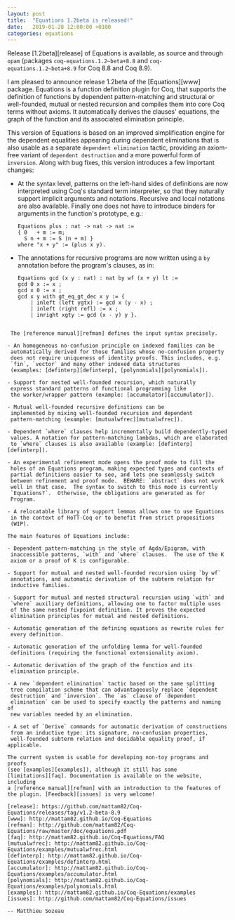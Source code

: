 ```yaml
---
layout: post
title:  "Equations 1.2beta is released!"
date:   2019-01-28 12:00:00 +0100
categories: equations
---
```


Release [1.2beta][release] of Equations is available, as source and
through `opam` (packages `coq-equations.1.2~beta+8.8` and
`coq-equations.1.2~beta+8.9` for Coq 8.8 and Coq 8.9).

  I am pleased to announce release 1.2beta of the [Equations][www]
package. Equations is a function definition plugin for Coq, that supports
the definition of functions by dependent pattern-matching and structural
or well-founded, mutual or nested recursion and compiles them into core
Coq terms without axioms. It automatically derives the clauses'
equations, the graph of the function and its associated elimination
principle.

  This version of Equations is based on an improved simplification
engine for the dependent equalities appearing during dependent
eliminations that is also usable as a separate `dependent elimination`
tactic, providing an axiom-free variant of `dependent destruction` and a
more powerful form of `inversion`. Along with bug fixes, this version
introduces a few important changes:

  - At the syntax level, patterns on the left-hand sides of definitions
	are now interpreted using Coq's standard term interpreter, so that
	they naturally support implicit arguments and notations. Recursive
	and local notations are also available. Finally one does not have
    to introduce binders for arguments in the function's prototype, e.g.:

	```
	Equations plus : nat -> nat -> nat :=
	{ 0   + m := m;
	  S n + m := S (n + m) }
    where "x + y" := (plus x y).
	```

  - The annotations for recursive programs are now written using a 
	`by` annotation before the program's clauses, as in:
	
	```
	Equations gcd (x y : nat) : nat by wf (x + y) lt :=
	gcd 0 x := x ;
	gcd x 0 := x ;
	gcd x y with gt_eq_gt_dec x y := {
		| inleft (left ygtx) := gcd x (y - x) ;
		| inleft (right refl) := x ;
		| inright xgty := gcd (x - y) y }.
   ```

    The [reference manual][refman] defines the input syntax precisely.
    
  - An homogeneous no-confusion principle on indexed families can be 
	automatically derived for those families whose no-confusion property
	does not require uniqueness of identity proofs. This includes, e.g. 
	`fin`, `vector` and many other indexed data structures 
	(examples: [definterp][definterp], [polynomials][polynomials]).

  - Support for nested well-founded recursion, which naturally
	express standard patterns of functional programming like
	the worker/wrapper pattern (example: [accumulator][accumulator]).	

  - Mutual well-founded recursive definitions can be
    implemented by mixing well-founded recursion and dependent
    pattern-matching (example: [mutualwfrec][mutualwfrec]).

  - Dependent `where` clauses help incrementally build dependently-typed
	values. A notation for pattern-matching lambdas, which are elaborated 
	to `where` clauses is also available (example: [definterp][definterp]).

  - An experimental refinement mode opens the proof mode to fill the
	holes of an Equations program, making expected types and contexts of
	partial definitions easier to see, and lets one seamlessly switch
	between refinement and proof mode.  BEWARE: `abstract` does not work
	well in that case.  The syntax to switch to this mode is currently
	`Equations?`.  Otherwise, the obligations are generated as for
	Program.
    
  - A relocatable library of support lemmas allows one to use Equations
    in the context of HoTT-Coq or to benefit from strict propositions
    (WIP).

The main features of Equations include:

  - Dependent pattern-matching in the style of Agda/Epigram, with
    inaccessible patterns, `with` and `where` clauses.  The use of the K
    axiom or a proof of K is configurable.
	
  - Support for mutual and nested well-founded recursion using `by wf`
    annotations, and automatic derivation of the subterm relation for
    inductive families. 
	
  - Support for mutual and nested structural recursion using `with` and
    `where` auxiliary definitions, allowing one to factor multiple uses
    of the same nested fixpoint definition. It proves the expected
    elimination principles for mutual and nested definitions.
  
  - Automatic generation of the defining equations as rewrite rules for
    every definition.
  
  - Automatic generation of the unfolding lemma for well-founded
    definitions (requiring the functional extensionality axiom).
  
  - Automatic derivation of the graph of the function and its
    elimination principle.
  
  - A new `dependent elimination` tactic based on the same splitting
    tree compilation scheme that can advantageously replace `dependent
    destruction` and `inversion`. The `as` clause of `dependent
    elimination` can be used to specify exactly the patterns and naming of
    new variables needed by an elimination.
  
  - A set of `Derive` commands for automatic derivation of constructions
    from an inductive type: its signature, no-confusion properties,
    well-founded subterm relation and decidable equality proof, if applicable.

The current system is usable for developing non-toy programs and proofs
(see [examples][examples]), although it still has some
[limitations][faq]. Documentation is available on the website, including
a [reference manual][refman] with an introduction to the features of
the plugin. [Feedback][issues] is very welcome!

[release]: https://github.com/mattam82/Coq-Equations/releases/tag/v1.2-beta-8.9
[www]: http://mattam82.github.io/Coq-Equations
[refman]: http://github.com/mattam82/Coq-Equations/raw/master/doc/equations.pdf
[faq]: http://mattam82.github.io/Coq-Equations/FAQ
[mutualwfrec]: http://mattam82.github.io/Coq-Equations/examples/mutualwfrec.html
[definterp]: http://mattam82.github.io/Coq-Equations/examples/definterp.html
[accumulator]: http://mattam82.github.io/Coq-Equations/examples/accumulator.html
[polynomials]: http://mattam82.github.io/Coq-Equations/examples/polynomials.html
[examples]: http://mattam82.github.io/Coq-Equations/examples
[issues]: http://github.com/mattam82/Coq-Equations/issues

-- Matthieu Sozeau
